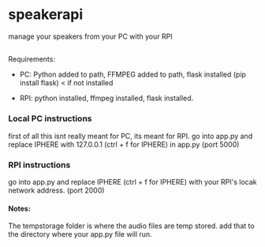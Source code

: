 # speakerapi
manage your speakers from your PC with your RPI


##
Requirements:
- PC: Python added to path, FFMPEG added to path, flask installed (pip install flask) < if not installed


- RPI: python installed, ffmpeg installed, flask installed.

### Local PC instructions
first of all this isnt really meant for PC, its meant for RPI.
go into app.py and replace IPHERE with 127.0.0.1 (ctrl + f for IPHERE) in app.py 
(port 5000)

### RPI instructions
go into app.py and replace IPHERE (ctrl + f for IPHERE) with your RPI's locak network address.
(port 2000)

#### Notes:
The tempstorage folder is where the audio files are temp stored. add that to the directory where your app.py file will run.
